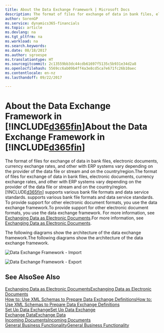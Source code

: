 ```yaml
---
title: About the Data Exchange Framework | Microsoft Docs
description: The format of files for exchange of data in bank files, electronic documents, currency exchange rates, and other with ERP systems vary depending on the provider of the data file or stream and on the country/region.
author: SorenGP
ms.service: dynamics365-financials
ms.topic: article
ms.devlang: na
ms.tgt_pltfrm: na
ms.workload: na
ms.search.keywords: 
ms.date: 08/18/2017
ms.author: sgroespe
ms.translationtype: HT
ms.sourcegitcommit: 2c13559bb3dc44cdb61697f5135c5b931e34d2a8
ms.openlocfilehash: 5569cc6ab09b4ff4a3e8cd5ca7e671fc26b10aec
ms.contentlocale: en-nz
ms.lasthandoff: 09/22/2017

---
```

# <a name="about-the-data-exchange-framework-in-included365finincludesd365finmdmd"></a><span data-ttu-id="d0009-103">About the Data Exchange Framework in [!INCLUDE[d365fin](includes/d365fin_md.md)]</span><span class="sxs-lookup"><span data-stu-id="d0009-103">About the Data Exchange Framework in [!INCLUDE[d365fin](includes/d365fin_md.md)]</span></span>
<span data-ttu-id="d0009-104">The format of files for exchange of data in bank files, electronic documents, currency exchange rates, and other with ERP systems vary depending on the provider of the data file or stream and on the country/region.</span><span class="sxs-lookup"><span data-stu-id="d0009-104">The format of files for exchange of data in bank files, electronic documents, currency exchange rates, and other with ERP systems vary depending on the provider of the data file or stream and on the country/region.</span></span> [!INCLUDE[d365fin](includes/d365fin_md.md)]<span data-ttu-id="d0009-105"> supports various bank file formats and data service standards.</span><span class="sxs-lookup"><span data-stu-id="d0009-105"> supports various bank file formats and data service standards.</span></span> <span data-ttu-id="d0009-106">To provide support for other electronic document formats, you use the data exchange framework.</span><span class="sxs-lookup"><span data-stu-id="d0009-106">To provide support for other electronic document formats, you use the data exchange framework.</span></span> <span data-ttu-id="d0009-107">For more information, see [Exchanging Data as Electronic Documents](across-data-exchange.md).</span><span class="sxs-lookup"><span data-stu-id="d0009-107">For more information, see [Exchanging Data as Electronic Documents](across-data-exchange.md).</span></span>    

 <span data-ttu-id="d0009-108">The following diagrams show the architecture of the data exchange framework.</span><span class="sxs-lookup"><span data-stu-id="d0009-108">The following diagrams show the architecture of the data exchange framework.</span></span>  

 ![Data Exchange Framework &#45; Import](media/across-data-exchange/dataexchangeframework_import.png)  

 ![Data Exchange Framework &#45; Export](media/across-data-exchange/dataexchangeframework_export.png)  

## <a name="see-also"></a><span data-ttu-id="d0009-111">See Also</span><span class="sxs-lookup"><span data-stu-id="d0009-111">See Also</span></span>  
[<span data-ttu-id="d0009-112">Exchanging Data as Electronic Documents</span><span class="sxs-lookup"><span data-stu-id="d0009-112">Exchanging Data as Electronic Documents</span></span>](across-data-exchange.md)  
[<span data-ttu-id="d0009-113">How to: Use XML Schemas to Prepare Data Exchange Definitions</span><span class="sxs-lookup"><span data-stu-id="d0009-113">How to: Use XML Schemas to Prepare Data Exchange Definitions</span></span>](across-how-to-use-xml-schemas-to-prepare-data-exchange-definitions.md)  
[<span data-ttu-id="d0009-114">Set Up Data Exchange</span><span class="sxs-lookup"><span data-stu-id="d0009-114">Set Up Data Exchange</span></span>](across-set-up-data-exchange.md)  
[<span data-ttu-id="d0009-115">Exchange Data</span><span class="sxs-lookup"><span data-stu-id="d0009-115">Exchange Data</span></span>](across-exchange-data.md)  
[<span data-ttu-id="d0009-116">Incoming Documents</span><span class="sxs-lookup"><span data-stu-id="d0009-116">Incoming Documents</span></span>](across-income-documents.md)  
[<span data-ttu-id="d0009-117">General Business Functionality</span><span class="sxs-lookup"><span data-stu-id="d0009-117">General Business Functionality</span></span>](ui-across-business-areas.md)  

